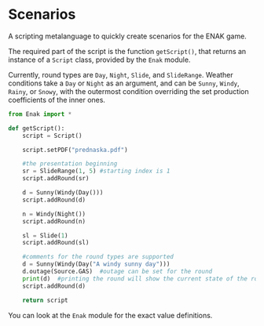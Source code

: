 # Scenarios
A scripting metalanguage to quickly create scenarios for the ENAK game.

The required part of the script is the function `getScript()`, that returns an instance of a `Script` class, provided by the `Enak` module.

Currently, round types are `Day`, `Night`, `Slide`, and `SlideRange`.
Weather conditions take a `Day` or `Night` as an argument, and can be `Sunny`, `Windy`, `Rainy`, or `Snowy`, with the outermost condition overriding the set production coefficients of the inner ones.

```python
from Enak import *

def getScript():
	script = Script()

	script.setPDF("prednaska.pdf")

	#the presentation beginning
	sr = SlideRange(1, 5) #starting index is 1
	script.addRound(sr)

	d = Sunny(Windy(Day()))
	script.addRound(d)

	n = Windy(Night())
	script.addRound(n)

	sl = Slide(1)
	script.addRound(sl)

	#comments for the round types are supported
	d = Sunny(Windy(Day("A windy sunny day")))
	d.outage(Source.GAS)  #outage can be set for the round
	print(d)  #printing the round will show the current state of the round
	script.addRound(d)

	return script
```

You can look at the `Enak` module for the exact value definitions.